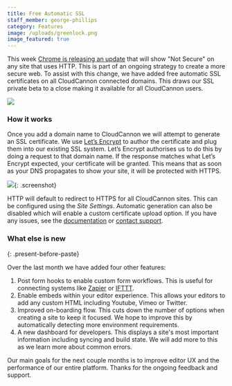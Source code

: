 ```yaml
---
title: Free Automatic SSL
staff_member: george-phillips
category: Features
image: /uploads/greenlock.png
image_featured: true
---
```


This week [Chrome is releasing an update](https://security.googleblog.com/2018/02/a-secure-web-is-here-to-stay.html) that will show "Not Secure" on any site that uses HTTP. This is part of an ongoing strategy to create a more secure web. To assist with this change, we have added free automatic SSL certificates on all CloudCannon connected domains. This draws our SSL private beta to a close making it available for all CloudCannon users.

![](/images/blog/free-automatic-ssl/treatment-of-http-pages1x.png)

### How it works

Once you add a domain name to CloudCannon we will attempt to generate an SSL certificate. We use [Let’s Encrypt](https://letsencrypt.org/)&nbsp;to author the certificate and plug them into our existing SSL system. Let’s Encrypt authorises us to do this by doing a request to that domain name. If the response matches what Let’s Encrypt expected, your certificate will be granted. This means that as soon as your DNS propagates to show your site, it will be protected with HTTPS.

![](/images/blog/free-automatic-ssl/f1c251082b2ed18c0769acfd4c61f8ad.png){: .screenshot}

HTTP will default to redirect to HTTPS for all CloudCannon sites. This can be configured using the *Site Settings*. Automatic generation can also be disabled which will enable a custom certificate upload option. If you have any issues, see the [documentation](https://docs.cloudcannon.com/ssl/letsencrypt/#doc) or [contact support](/contact/).

### What else is new
{: .present-before-paste}

Over the last month we have added four other features:

1. Post form hooks to enable custom form workflows. This is useful for connecting systems like [Zapier](https://zapier.com/) or [IFTTT](https://ifttt.com/).
2. Enable embeds within your editor experience. This allows your editors to add any custom HTML including Youtube, Vimeo or Twitter.
3. Improved on-boarding flow. This cuts down the number of options when creating a site to keep it focused. We hope to improve this by automatically detecting more environment requirements.
4. A new dashboard for developers. This displays a site's most important information including syncing and build state. We will add more to this as we learn more about common errors.

Our main goals for the next couple months is to improve editor UX and the performance of our entire platform. Thanks for the ongoing feedback and support.